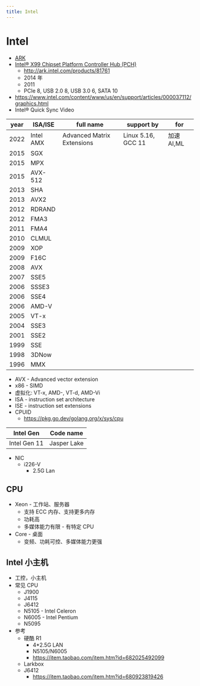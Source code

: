 ```yaml
---
title: Intel
---
```


# Intel

- [ARK](http://ark.intel.com/)
- [Intel® X99 Chipset Platform Controller Hub (PCH)](https://en.wikipedia.org/wiki/Intel_X99)
  - http://ark.intel.com/products/81761
  - 2014 年
  - 2011
  - PCIe 8, USB 2.0 8, USB 3.0 6, SATA 10
- https://www.intel.com/content/www/us/en/support/articles/000037112/graphics.html
- Intel® Quick Sync Video

| year | ISA/ISE   | full name                  | support by         | for        |
| ---- | --------- | -------------------------- | ------------------ | ---------- |
| 2022 | Intel AMX | Advanced Matrix Extensions | Linux 5.16, GCC 11 | 加速 AI,ML |
| 2015 | SGX       |
| 2015 | MPX       |
| 2015 | AVX-512   |
| 2013 | SHA       |
| 2013 | AVX2      |
| 2012 | RDRAND    |
| 2012 | FMA3      |
| 2011 | FMA4      |
| 2010 | CLMUL     |
| 2009 | XOP       |
| 2009 | F16C      |
| 2008 | AVX       |
| 2007 | SSE5      |
| 2006 | SSSE3     |
| 2006 | SSE4      |
| 2006 | AMD-V     |
| 2005 | VT-x      |
| 2004 | SSE3      |
| 2001 | SSE2      |
| 1999 | SSE       |
| 1998 | 3DNow     |
| 1996 | MMX       |

- AVX - Advanced vector extension
- x86 - SIMD
- 虚拟化: VT-x, AMD-, VT-d, AMD-Vi
- ISA - instruction set architecture
- ISE - instruction set extensions
- CPUID
  - https://pkg.go.dev/golang.org/x/sys/cpu

<!--
MB X99 2k+
I7 7700k 2k+
https://ark.intel.com/products/97129
Q1'17
4x8
4.2G
Sockets 2011
DDR4 8G 0.4k _ 2 = 1k
DDR4 16G 0.9 _ 2 = 2k
GTX 1080 5k
SSD 256G 0.5k
SSD M.2 256G 0.6k
SSD M.2 1T 2k
Disk 3T 0.5k

E5-4669 v3 20k
https://ark.intel.com/products/85766
Q2'15
18x36
2.1G

https://en.wikipedia.org/wiki/Computer_form_factor
https://en.wikipedia.org/wiki/Mini-STX

-->

| Intel Gen    | Code name   |
| ------------ | ----------- |
| Intel Gen 11 | Jasper Lake |

- NIC
  - i226-V
    - 2.5G Lan

## CPU

- Xeon - 工作站、服务器
  - 支持 ECC 内存、支持更多内存
  - 功耗高
  - 多媒体能力有限 - 有特定 CPU
- Core - 桌面
  - 变频、功耗可控、多媒体能力更强

## Intel 小主机

- 工控，小主机
- 常见 CPU
  - J1900
  - J4115
  - J6412
  - N5105 - Intel Celeron
  - N6005 - Intel Pentium
  - N5095
- 参考
  - 硬酷 R1
    - 4\*2.5G LAN
    - N5105/N6005
    - https://item.taobao.com/item.htm?id=682025492099
  - Larkbox
  - J6412
    - https://item.taobao.com/item.htm?id=680923819426

